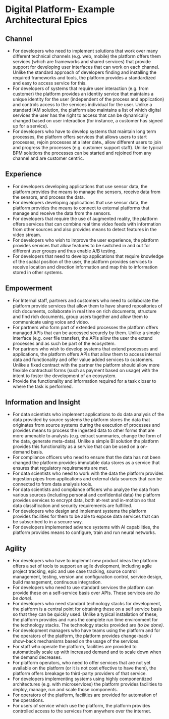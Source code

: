 # Digital Platform- Example Architectural Epics

## Channel

- For developers who need to implement solutions that work over many different technical channels (e.g. web, mobile) the platform offers them services (which are frameworks and shared services) that provide support for developing user interfaces that can work on each channel. Unlike the standard approach of developers finding and installing the required frameworks and tools, the platform provides a standardized and easy to access service for this.
- For developers of systems that require user interaction (e.g. from customer) the platform provides an identity service that maintains a unique identity for the user (independent of the process and application) and controls access to the services individual for the user. Unlike a standard IAM solution, the platform also maintains a list of which digital services the user has the right to access that can be dynamically changed based on user interaction (for instance, a customer has signed up for a service).
- For developers who have to develop systems that maintain long term processes, the platform offers services that allows users to start processes, rejoin processes at a later date., allow different users to join and progress the processes (e.g. customer support staff). Unlike typical BPM solutions the processes can be started and rejoined from any channel and are customer centric.

## Experience

- For developers developing applications that use sensor data, the platform provides the means to manage the sensors, receive data from the sensors, and process the data.
- For developers developing applications that use sensor data, the platform  provides the means to connect to external platforms that manage and receive the data from the sensors.
- For developers that require the use of augmented reality, the platform offers services that can combine real time video feeds with information from other sources and also provides means to detect features in the video stream.
- For developers who wish to improve the user experience, the platform provides services that allow features to be switched in and out for different user groups and thus enable A/B testing.
- For developers that need to develop applications that require knowledge of the spatial position of the user, the platform provides services to receive location and direction information and map this to information stored in other systems.

## Empowerment

- For Internal staff, partners and customers who need to collaborate the platform provide services that allow them to have shared repositories of rich documents, collaborate in real time on rich documents, structure and find rich documents, group users together and allow them to communicate using voice and video.
- For partners who form part of extended processes the platform offers managed APIs that can be accessed securely by them. Unlike a simple interface (e.g. over file transfer), the APIs allow the user the extend processes and as such be part of the ecosystem.
- For partners who wish to develop systems that extend processes and applications, the platform offers APIs that allow them to access internal data and functionality and offer value added services to customers. Unlike a fixed contract with the partner the platform should allow more flexible contractual  forms (such as payment based on usage) with the intent to foster the development of an ecosystem.
- Provide the functionality and information required for a task closer to where the task is performed.

## Information and Insight

- For data scientists who implement applications to do data analysis of the data provided by source systems the platform stores the data that originates from source systems during the execution of processes and provides means to process the ingested data to other forms that are more amenable to analysis (e.g. extract summaries, change the form of the data, generate meta-data). Unlike a simple BI solution the platform provides this functionality as a service that can be used on a on-demand basis.
- For compliance officers who need to ensure that the data has not been changed the platform provides immutable data stores as a service that ensures that regulatory requirements are met.
- For data scientists who need to work with the data the platform provides ingestion pipes from applications and external data sources that can be connected to from data analysis tools.
- For data scientists and compliance officers who analyze the data from various sources (including personal and confidential data) the platform provides services to encrypt data, both at-rest and in-motion so that data classification and security requirements are fulfilled.
- For developers who design and implement systems the platform provides facilities for them to be able to expose data services that can be subscribed to in a secure way.
- For developers implemented advance systems with AI capabilities, the platform provides means to configure, train and run neural networks.

## Agility
- For developers who have to implemnt new product ideas the platform offers a set of tools to support an agile dvelopment, including agile project tracking, epic and use case tracking, source control management, testing, version and configuration  control, service design, build management, continuous integration.
- For developers who need to use standard services the platform can provide these on a self-service basis over APIs. These services are _(to be done)._
- For developers who need standard technology stacks for development, the platform is a central point for obtaining these on a self service basis so that they can be quickly used. Unlike a typical installation of these, the platform provides and runs the complete run time environment for the technology stacks. The technology stacks provided are _(to be done)_.
- For development managers who have teams using the platform and for the operators of the platform, the platform provides change-back / show-back mechanisms based on the usage of the services.
- For staff who operate the platform, facilities are provided to automatically scale up with increased demand and to scale down when the demand decreases.
- For platform operators, who need to offer services that are not yet available on the platform (or it is not cost effective to have them), the platform offers breakage to third-party providers of that service.
- For developers implementing systems using highly componentized architectures (e.g. with microservices) the platform provides facilities to deploy, manage, run and scale those components.
- For operators of the platform, facilities are provided for automation of the operations.
- For users of service which use the platform, the platform provides controlled access to the services from anywhere over the internet.
